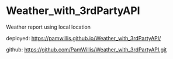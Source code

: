 # Weather_with_3rdPartyAPI
Weather report using local location



deployed:  https://pamwillis.github.io/Weather_with_3rdPartyAPI/

github: https://github.com/PamWillis/Weather_with_3rdPartyAPI.git
